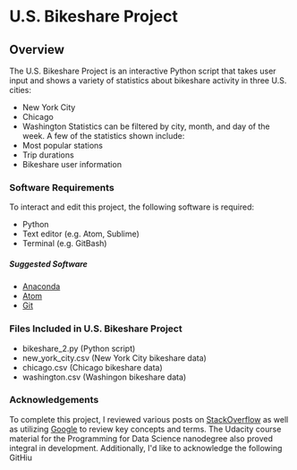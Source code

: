 # U.S. Bikeshare Project
## Overview
The U.S. Bikeshare Project is an interactive Python script that takes user input and shows a variety of statistics about bikeshare activity in three U.S. cities:
  *  New York City
  *  Chicago
  *  Washington
Statistics can be filtered by city, month, and day of the week. A few of the statistics shown include:
  *  Most popular stations
  *  Trip durations
  *  Bikeshare user information 


### Software Requirements
To interact and edit this project, the following software is required:
  * Python
  * Text editor (e.g. Atom, Sublime)
  * Terminal (e.g. GitBash)
##### Suggested Software
  - [Anaconda][1]
  - [Atom][2]
  - [Git][3]

  [1]: https://www.anaconda.com/distribution/
  [2]: https://atom.io/
  [3]: https://git-scm.com/downloads

### Files Included in U.S. Bikeshare Project
  *  bikeshare_2.py (Python script)
  *  new_york_city.csv (New York City bikeshare data)
  *  chicago.csv (Chicago bikeshare data)
  *  washington.csv (Washingon bikeshare data)

### Acknowledgements
To complete this project, I reviewed various posts on [StackOverflow](https://stackoverflow.com/) as well as utilizing [Google](https://www.google.com/) to review key concepts and terms. The Udacity course material for the Programming for Data Science nanodegree also proved integral in development.
Additionally, I'd like to acknowledge the following GitHiu
